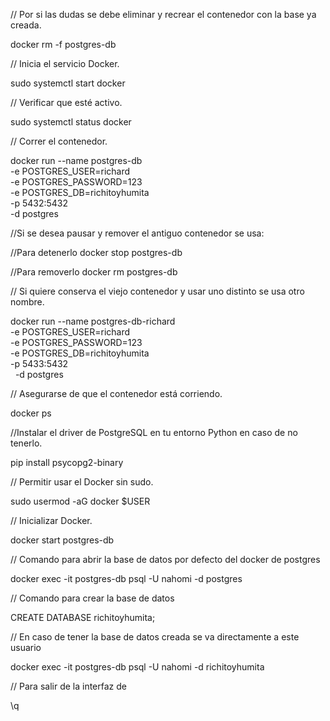 // Por si las dudas se debe eliminar y recrear el contenedor con la base ya creada.

docker rm -f postgres-db

// Inicia el servicio Docker.

sudo systemctl start docker

// Verificar que esté activo.

sudo systemctl status docker

// Correr el contenedor.

docker run --name postgres-db \
  -e POSTGRES_USER=richard \
  -e POSTGRES_PASSWORD=123 \
  -e POSTGRES_DB=richitoyhumita \
  -p 5432:5432 \
  -d postgres

//Si se desea pausar y remover el antiguo contenedor se usa:

//Para detenerlo
docker stop postgres-db 

//Para removerlo
docker rm postgres-db

// Si quiere conserva el viejo contenedor y usar uno distinto se usa otro nombre.

docker run --name postgres-db-richard \
  -e POSTGRES_USER=richard \
  -e POSTGRES_PASSWORD=123 \
  -e POSTGRES_DB=richitoyhumita \
  -p 5433:5432 \
  -d postgres
    
// Asegurarse de que el contenedor está corriendo.

docker ps

//Instalar el driver de PostgreSQL en tu entorno Python en caso de no tenerlo.

pip install psycopg2-binary

// Permitir usar el Docker sin sudo.

sudo usermod -aG docker $USER

// Inicializar Docker.

docker start postgres-db

// Comando para abrir la base de datos por defecto del docker de postgres 

docker exec -it postgres-db psql -U nahomi -d postgres

// Comando para crear la base de datos

CREATE DATABASE richitoyhumita;

// En caso de tener la base de datos creada se va directamente a este usuario

docker exec -it postgres-db psql -U nahomi -d richitoyhumita

// Para salir de la interfaz de 

\q

